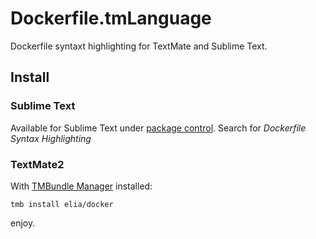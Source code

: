 # Dockerfile.tmLanguage

Dockerfile syntaxt highlighting for TextMate and Sublime Text.

## Install

### Sublime Text

Available for Sublime Text under [package control](https://sublime.wbond.net/packages/Dockerfile%20Syntax%20Highlighting).
Search for *Dockerfile Syntax Highlighting*

### TextMate2

With [TMBundle Manager](https://github.com/elia/tmbundle-manager#readme) installed:

`tmb install elia/docker`

enjoy.
